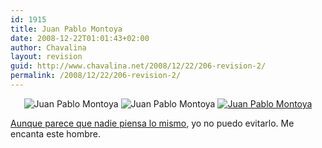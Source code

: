 ```yaml
---
id: 1915
title: Juan Pablo Montoya
date: 2008-12-22T01:01:43+02:00
author: Chavalina
layout: revision
guid: http://www.chavalina.net/2008/12/22/206-revision-2/
permalink: /2008/12/22/206-revision-2/
---
```

<div align="center">
  <img class="imgcentro" src="http://www.chavalina.net/imagenes/fotos/men/thumbs/montoya-gafas.jpg" alt="Juan Pablo Montoya" /> <img  class="imgcentro" src="http://www.chavalina.net/imagenes/fotos/men/thumbs/montoya-agua.jpg" alt="Juan Pablo Montoya" /> <a href="http://www.chavalina.net/imagenes/fotos/men/montoya-corbata.jpg" target="_blank"> <img class="imgcentro" src="http://www.chavalina.net/imagenes/fotos/men/thumbs/montoya-corbata.jpg" alt="Juan Pablo Montoya" /></a>
</div>

<a href="http://www.gsmspain.com/foros/showthread.php?s=&#038;threadid=234088" target="_blank">Aunque parece que nadie piensa lo mismo</a>, yo no puedo evitarlo. Me encanta este hombre.